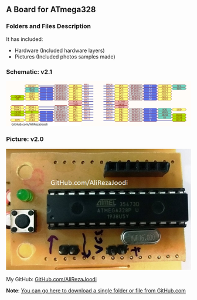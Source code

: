 ## A Board for ATmega328

### Folders and Files Description
It has included:
- Hardware (Included hardware layers)
- Pictures (Included photos samples made)

### Schematic: v2.1
![](Hardware/v2.1/MCU_ATmega328.png)

### Picture: v2.0
![](Pictures/v2.0.jpg)

My GitHub: [GitHub.com/AliRezaJoodi](https://github.com/AliRezaJoodi)

**Note**: [You can go here to download a single folder or file from GitHub.com](https://minhaskamal.github.io/DownGit/#/home)

